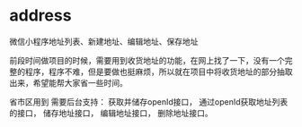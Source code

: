# address
微信小程序地址列表、新建地址、编辑地址、保存地址

前段时间做项目的时候，需要用到收货地址的功能，在网上找了一下，没有一个完整的程序，程序不难，但是要做也挺麻烦，所以就在项目中将收货地址的部分抽取出来，希望能帮大家省一些时间。

省市区用到
需要后台支持：
获取并储存openId接口，
通过openId获取地址列表的接口，
储存地址接口，
编辑地址接口，
删除地址接口。


